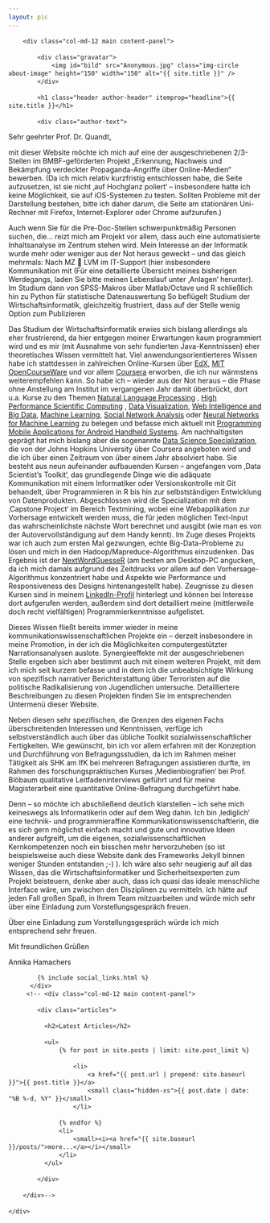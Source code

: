 ```yaml
---
layout: pic
---
```



<div class="container-fluid index">
    <div class="row">

        <div class="col-md-12 main content-panel">

            <div class="gravatar">
                <img id="bild" src="Anonymous.jpg" class="img-circle about-image" height="150" width="150" alt="{{ site.title }}" />
            </div>
            
            <h1 class="header author-header" itemprop="headline">{{ site.title }}</h1>

            <div class="author-text">
<p align="left"> Sehr geehrter Prof. Dr. Quandt,</p>

<p align="left"> mit dieser Website möchte ich mich auf eine der ausgeschriebenen 2/3-Stellen im BMBF-geförderten Projekt  „Erkennung, Nachweis und Bekämpfung verdeckter Propaganda-Angriffe über Online-Medien“ bewerben. (Da ich mich relativ kurzfristig entschlossen habe, die Seite aufzusetzen, ist sie nicht ‚auf Hochglanz poliert‘ – insbesondere hatte ich keine Möglichkeit, sie auf iOS-Systemen zu testen. Sollten Probleme mit der Darstellung bestehen, bitte ich daher darum, die Seite am stationären Uni-Rechner mit Firefox, Internet-Explorer oder Chrome aufzurufen.)</p>

<p align="left"> Auch wenn Sie für die Pre-Doc-Stellen schwerpunktmäßig Personen suchen, die… reizt mich am Projekt vor allem, dass auch eine automatisierte Inhaltsanalyse im Zentrum stehen wird.
Mein Interesse an der Informatik wurde mehr oder weniger aus der Not heraus geweckt – und das gleich mehrmals: Nach MZ  LVM im IT-Support (hier insbesondere Kommunikation mit 
(Für eine detaillierte Übersicht meines bisherigen Werdegangs, laden Sie bitte meinen Lebenslauf unter ‚Anlagen‘ herunter).
Im Studium dann von SPSS-Makros über Matlab/Octave und  R schließlich hin zu Python für statistische Datenauswertung
So beflügelt Studium der Wirtschaftsinformatik, gleichzeitig frustriert, dass auf der Stelle wenig Option zum Publizieren</p>

<p align="left">Das Studium der Wirtschaftsinformatik erwies sich bislang allerdings als eher frustrierend, da hier entgegen meiner Erwartungen kaum programmiert wird und es mir (mit Ausnahme von sehr fundierten Java-Kenntnissen) eher theoretisches Wissen vermittelt hat. Viel anwendungsorientierteres Wissen habe ich stattdessen in zahlreichen Online-Kursen über <a href="https://www.edx.org/" target="_blank">EdX</a>, <a href="http://ocw.mit.edu/index.htm" target="_blank">MIT OpenCourseWare</a> und vor allem <a href="https://www.coursera.org/" target="_blank">Coursera</a> erworben, die ich nur wärmstens weiterempfehlen kann. So habe ich – wieder aus der Not heraus – die Phase ohne Anstellung am Institut im vergangenen Jahr damit überbrückt, dort u.a. Kurse zu den Themen <a href="https://www.coursera.org/course/nlangp"  target="_blank">Natural Language Processing</a> , <a href="https://www.coursera.org/course/scicomp"  target="_blank">High Performance Scientific Computing</a> ,  <a href="https://www.coursera.org/course/datavisualization" target="_blank">Data Visualization</a>,  <a href="https://www.coursera.org/course/bigdata/"  target="_blank">Web Intelligence and Big Data</a>, <a href="https://www.coursera.org/learn/machine-learning"  target="_blank">Machine Learning</a>, <a href="https://www.coursera.org/course/sna"  target="_blank">Social Network Analysis</a> oder <a href="https://www.coursera.org/course/neuralnets"  target="_blank">Neural Networks for Machine Learning</a> zu belegen und befasse mich aktuell mit <a href="https://www.coursera.org/course/androidpart1"  target="_blank">Programming Mobile Applications for Android Handheld Systems</a>. Am nachhaltigsten geprägt hat mich bislang aber die sogenannte <a href="https://www.coursera.org/specializations/jhu-data-science" target="_blank">Data Science Specialization</a>, die von der Johns Hopkins University über Coursera angeboten wird und die ich über einen Zeitraum von über einem Jahr absolviert habe. Sie besteht aus neun aufeinander aufbauenden Kursen – angefangen vom ‚Data Scientist’s Toolkit‘, das grundlegende Dinge wie die adäquate Kommunikation mit einem Informatiker oder Versionskontrolle mit Git behandelt, über Programmieren in R bis hin zur selbstständigen Entwicklung von Datenprodukten. Abgeschlossen wird die Specialization mit dem ‚Capstone Project‘ im Bereich Textmining, wobei eine Webapplikation zur Vorhersage entwickelt werden muss, die für jeden möglichen Text-Input das wahrscheinlichste nächste Wort berechnet und ausgibt (wie man es von der Autovervollständigung auf dem Handy kennt). Im Zuge dieses Projekts war ich auch zum ersten Mal gezwungen, echte Big-Data-Probleme zu lösen und mich in den Hadoop/Mapreduce-Algorithmus einzudenken. Das Ergebnis ist der <a href="https://shinika.shinyapps.io/NextWordGuesseR/" target="_blank">NextWordGuesseR</a> (am besten am Desktop-PC angucken, da ich mich damals aufgrund des Zeitdrucks vor allem auf den Vorhersage-Algorithmus konzentriert habe und Aspekte wie Performance und Responsiveness des Designs hintenangestellt habe). Zeugnisse zu diesen Kursen sind in meinem <a href="www.linkedin.com/in/annikahamachers" target="_blank">LinkedIn-Profil</a> hinterlegt und können bei Interesse dort aufgerufen werden, außerdem sind dort detailliert meine (mittlerweile doch recht vielfältigen) Programmierkenntnisse aufgelistet.</p>

<p align="left">Dieses Wissen fließt bereits immer wieder in meine kommunikationswissenschaftlichen Projekte ein – derzeit insbesondere in meine Promotion, in der ich die Möglichkeiten computergestützter Narrationsanalysen auslote. Synergieeffekte mit der ausgeschriebenen Stelle ergeben sich aber bestimmt auch mit einem weiteren Projekt, mit dem ich mich seit kurzem befasse und in dem ich die unbeabsichtigte Wirkung von spezifisch narrativer Berichterstattung über Terroristen auf die politische Radikalisierung von Jugendlichen untersuche. Detailliertere Beschreibungen zu diesen Projekten finden Sie im entsprechenden Untermenü dieser Website.</p>

<p align="left"> Neben diesen sehr spezifischen, die Grenzen des eigenen Fachs überschreitenden Interessen und Kenntnissen, verfüge ich selbstverständlich auch über das übliche Toolkit sozialwissenschaftlicher Fertigkeiten. Wie gewünscht, bin ich vor allem erfahren mit der Konzeption und Durchführung von Befragungsstudien, da ich im Rahmen meiner Tätigkeit als SHK am IfK bei mehreren Befragungen assistieren durfte, im Rahmen des forschungspraktischen Kurses ‚Medienbiografien‘ bei Prof. Blöbaum qualitative Leitfadeninterviews geführt und für meine Magisterarbeit eine quantitative Online-Befragung durchgeführt habe.</p>

<p align="left">Denn – so möchte ich abschließend deutlich klarstellen – ich sehe mich keineswegs als Informatikerin oder auf dem Weg dahin. Ich bin ‚lediglich‘ eine technik- und programmieraffine Kommunikationswissenschaftlerin, die es sich gern möglichst einfach macht und gute und innovative Ideen anderer aufgreift, um die eigenen, sozialwissenschaftlichen Kernkompetenzen noch ein bisschen mehr hervorzuheben (so ist beispielsweise auch diese Website dank des Frameworks Jekyll  binnen weniger Stunden entstanden ;-) ). Ich wäre also sehr neugierig auf all das Wissen, das die Wirtschaftsinformatiker und Sicherheitsexperten zum Projekt beisteuern, denke aber auch, dass ich quasi das ideale menschliche Interface wäre, um zwischen den Disziplinen zu vermitteln. Ich hätte auf jeden Fall großen Spaß, in Ihrem Team mitzuarbeiten und würde mich sehr über eine Einladung zum Vorstellungsgespräch freuen. </p>

<p align="left"> Über eine Einladung zum Vorstellungsgespräch würde ich mich entsprechend sehr freuen. </p>
<p align="left"> Mit freundlichen Grüßen</p>
<p align="left"> Annika Hamachers</p>
            </div>

            {% include social_links.html %}
          </div>
         <!-- <div class="col-md-12 main content-panel">

            <div class="articles">

              <h2>Latest Articles</h2>

              <ul>
                  {% for post in site.posts | limit: site.post_limit %}

                      <li>
                          <a href="{{ post.url | prepend: site.baseurl }}">{{ post.title }}</a>
                          <small class="hidden-xs">{{ post.date | date: "%B %-d, %Y" }}</small>
                      </li>

                  {% endfor %}
                  <li>
                      <small><i><a href="{{ site.baseurl }}/posts/">more...</a></i></small>
                  </li>
              </ul>

            </div>

        </div>-->

    </div>
</div>

